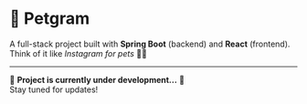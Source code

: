 # 🐾 Petgram

A full-stack project built with **Spring Boot** (backend) and **React** (frontend).  
Think of it like *Instagram for pets* 🐶🐱

---

🚧 **Project is currently under development...** 🚧  
Stay tuned for updates!  